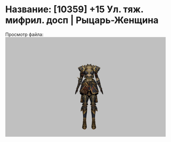 # Название: [10359] +15 Ул. тяж. мифрил. досп | Рыцарь-Женщина

Просмотр файла:
![p010021.png](p010021.png)